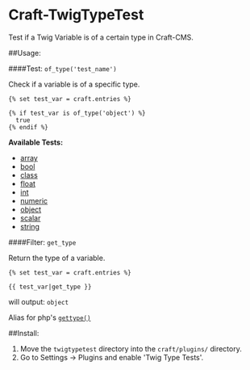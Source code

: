 Craft-TwigTypeTest
==================

Test if a Twig Variable is of a certain type in Craft-CMS.


##Usage:

####Test: ```of_type('test_name')```

Check if a variable is of a specific type.

```twig
{% set test_var = craft.entries %}

{% if test_var is of_type('object') %}
  true
{% endif %}
```

**Available Tests:**

 - [array](http://php.net/manual/en/function.is-array.php)
 - [bool](http://php.net/manual/en/function.is-bool.php)
 - [class](https://github.com/victor-in/Craft-TwigTypeTest/issues/1)
 - [float](http://php.net/manual/en/function.is-float.php)
 - [int](http://php.net/manual/en/function.is-int.php)
 - [numeric](http://php.net/manual/en/function.is-numeric.php)
 - [object](http://php.net/manual/en/function.is-object.php)
 - [scalar](http://php.net/manual/en/function.is-scalar.php)
 - [string](http://php.net/manual/en/function.is-string.php)


####Filter: ```get_type```

Return the type of a variable.

```twig
{% set test_var = craft.entries %}

{{ test_var|get_type }}
```
will output:
``` object ```

Alias for php's [``` gettype() ```](http://php.net/manual/en/function.gettype.php)

##Install:

1. Move the `twigtypetest` directory into the `craft/plugins/` directory.
2. Go to Settings -> Plugins and enable 'Twig Type Tests'.
